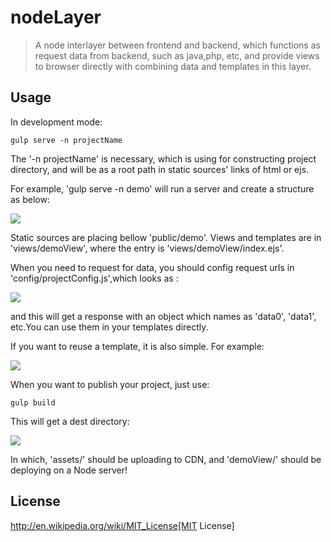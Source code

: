 # nodeLayer
> A node interlayer between frontend and backend, which functions as request data from backend, such as java,php, etc, and provide views to browser directly with combining data and templates in this layer.

## Usage

In development mode:

```shell
gulp serve -n projectName
```  
The '-n projectName' is necessary, which is using for constructing project directory, and will be as a root path in static sources' links of html or ejs.  

For example, 'gulp serve -n demo' will run a server and create a structure as below:  

![](http://img.hb.aicdn.com/a2b5481431908bd050955dc9eb244036ec634c182d42-Aup4GB_fw658)  

Static sources are placing bellow 'public/demo'. Views and templates are in 'views/demoView', where the entry is 'views/demoView/index.ejs'.

When you need to request for data, you should config request urls in 'config/projectConfig.js',which looks as :

![](http://img.hb.aicdn.com/e3b3577377b1a4ddf34f35884890c6042177b8c84b94-i6fv2T_fw658)  

and this will get a response with an object which names  as 'data0', 'data1', etc.You can use them in your templates directly.

If you want to reuse a template, it is also simple.
For example:  

![](http://img.hb.aicdn.com/bed0512e2da8c517c5dfc8c88835292e0a4b98974630-95KlFq_fw658)
  
When you want to publish your project, just use:

```shell
gulp build
```    
This will get a dest directory:  

![](http://img.hb.aicdn.com/1836c78a167afe737a6b6e3f0e8853f19a45d1a1fc4-IYSjJU_fw658)

In which, 'assets/' should be uploading to CDN, and 'demoView/' should be deploying on a Node server!

## License

http://en.wikipedia.org/wiki/MIT_License[MIT License]